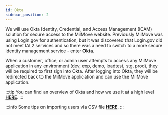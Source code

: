 ```yaml
---
id: Okta
sidebar_position: 2
---
```


We will use Okta Identity, Credential, and Access Management (ICAM) solution for secure access to the MilMove website. Previously MilMove was using Login.gov for authentication, but it was discovered that Login.gov did not meet IAL2 services and so there was a need to switch to a more secure identity management service - enter <b>Okta</b>.

When a customer, office, or admin user attempts to access any MilMove application in any environment (dev, exp, demo, loadtest, stg, prod), they will be required to first sign into Okta. After logging into Okta, they will be redirected back to the MilMove application and can use the MilMove application.

:::tip
You can find an overview of Okta and how we use it at a high level [**HERE**](/docs/getting-started/okta/00-okta-overview.md).
:::

:::info
Some tips on importing users via CSV file [**HERE**](/docs/getting-started/okta/csv-import.md).
:::